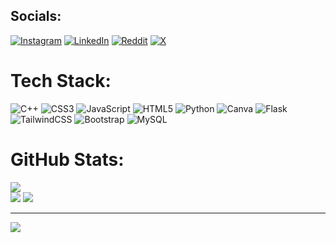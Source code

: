 ## Socials:
[![Instagram](https://img.shields.io/badge/Instagram-%23E4405F.svg?logo=Instagram&logoColor=white)](https://instagram.com/amankumarconnect) [![LinkedIn](https://img.shields.io/badge/LinkedIn-%230077B5.svg?logo=linkedin&logoColor=white)](https://linkedin.com/in/amankumarconnect) [![Reddit](https://img.shields.io/badge/Reddit-%23FF4500.svg?logo=Reddit&logoColor=white)](https://reddit.com/user/amankumarconnect) [![X](https://img.shields.io/badge/X-black.svg?logo=X&logoColor=white)](https://x.com/amankconnect) 

# Tech Stack:
![C++](https://img.shields.io/badge/c++-%2300599C.svg?style=for-the-badge&logo=c%2B%2B&logoColor=white) ![CSS3](https://img.shields.io/badge/css3-%231572B6.svg?style=for-the-badge&logo=css3&logoColor=white) ![JavaScript](https://img.shields.io/badge/javascript-%23323330.svg?style=for-the-badge&logo=javascript&logoColor=%23F7DF1E) ![HTML5](https://img.shields.io/badge/html5-%23E34F26.svg?style=for-the-badge&logo=html5&logoColor=white) ![Python](https://img.shields.io/badge/python-3670A0?style=for-the-badge&logo=python&logoColor=ffdd54) ![Canva](https://img.shields.io/badge/Canva-%2300C4CC.svg?style=for-the-badge&logo=Canva&logoColor=white) ![Flask](https://img.shields.io/badge/flask-%23000.svg?style=for-the-badge&logo=flask&logoColor=white) ![TailwindCSS](https://img.shields.io/badge/tailwindcss-%2338B2AC.svg?style=for-the-badge&logo=tailwind-css&logoColor=white) ![Bootstrap](https://img.shields.io/badge/bootstrap-%238511FA.svg?style=for-the-badge&logo=bootstrap&logoColor=white) ![MySQL](https://img.shields.io/badge/mysql-4479A1.svg?style=for-the-badge&logo=mysql&logoColor=white)
# GitHub Stats:
![](https://github-readme-streak-stats.herokuapp.com?user=amankumarconnect&theme=transparent&hide_border=true&card_width=900)<br/>
![](https://github-readme-stats.vercel.app/api?username=amankumarconnect&theme=transparent&hide_border=true&include_all_commits=false&count_private=false)
![](https://github-readme-stats.vercel.app/api/top-langs/?username=amankumarconnect&theme=transparent&hide_border=true&include_all_commits=false&count_private=false&layout=compact)

---
[![](https://visitcount.itsvg.in/api?id=amankumarconnect&icon=0&color=0)](https://visitcount.itsvg.in)

<!-- Proudly created with GPRM ( https://gprm.itsvg.in ) -->

